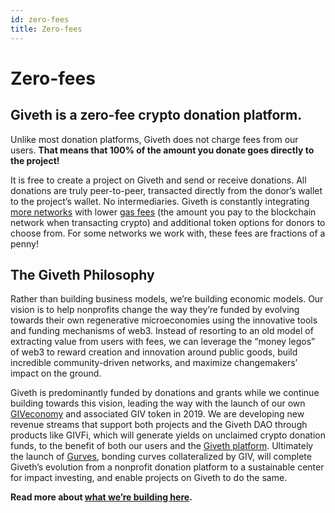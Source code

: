 ```yaml
---
id: zero-fees
title: Zero-fees
---
```



# Zero-fees

## Giveth is a zero-fee crypto donation platform. 

Unlike most donation platforms, Giveth does not charge fees from our users.
**That means that 100% of the amount you donate goes directly to the project!**

It is free to create a project on Giveth and send or receive donations. 
All donations are truly peer-to-peer, transacted directly from the donor’s wallet to the project’s wallet. No intermediaries. 
Giveth is constantly integrating [more networks](https://docs.giveth.io/dapps/projectdonating#crypto-donations) with lower [gas fees](https://bitpay.com/blog/eth-gas-fees/) (the amount you pay to the blockchain network when transacting crypto) and additional token options for donors to choose from. For some networks we work with, these fees are fractions of a penny! 

## The Giveth Philosophy

Rather than building business models, we’re building economic models. Our vision is to help nonprofits change the way they’re funded by evolving towards their own regenerative microeconomies using the innovative tools and funding mechanisms of web3. Instead of resorting to an old model of extracting value from users with fees, we can leverage the “money legos” of web3 to reward creation and innovation around public goods, build incredible community-driven networks, and maximize changemakers’ impact on the ground. 

Giveth is predominantly funded by donations and grants while we continue building towards this vision, leading the way with the launch of our own [GIVeconomy](https://docs.giveth.io/es/giveconomy/) and associated GIV token in 2019. We are developing new revenue streams that support both projects and the Giveth DAO through products like GIVFi, which will generate yields on unclaimed crypto donation funds, to the benefit of both our users and the [Giveth platform](https://giveth.io/). Ultimately the launch of [Gurves](https://blog.giveth.io/evolving-nonprofits-into-regen-economies-f8282f97f8d3), bonding curves collateralized by GIV, will complete Giveth’s evolution from a nonprofit donation platform to a sustainable center for impact investing, and enable projects on Giveth to do the same.

**Read more about [what we’re building here](https://docs.giveth.io/whatisgiveth/#our-roadmap).**
